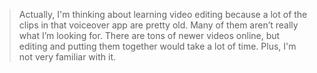 > Actually, I'm thinking about learning video editing because a lot of the clips in that voiceover app are pretty old. Many of them aren’t really what I’m looking for. There are tons of newer videos online, but editing and putting them together would take a lot of time. Plus, I'm not very familiar with it.

